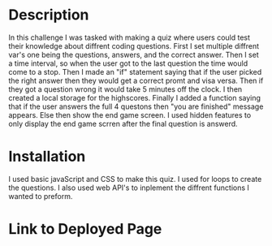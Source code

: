 # Description
In this challenge I was tasked with making a quiz where users could test their knowledge about diffrent coding questions. First I set multiple diffrent var's one being the questions, answers, and the correct answer. Then I set a time interval, so when the user got to the last question the time would come to a stop. Then I made an "if" statement saying that if the user picked the right answer then they would get a correct promt and visa versa. Then if they got a question wrong it would take 5 minutes off the clock. I then created a local storage for the highscores. Finally I added a function saying that if the user answers the full 4 questons then "you are finished" message appears. Else then show the end game screen. I used hidden features to only display the end game scrren after the final question is answerd.

# Installation
I used basic javaScript and CSS to make this quiz. I used for loops to create the questions. I also used web API's to inplement the diffrent functions I wanted to preform.

# Link to Deployed Page